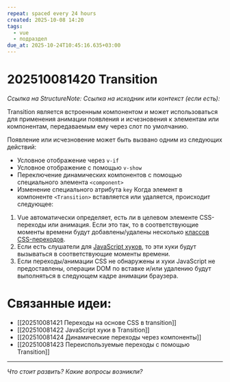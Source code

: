 ```yaml
---
repeat: spaced every 24 hours
created: 2025-10-08 14:20
tags:
  - vue
  - подраздел
due_at: 2025-10-24T10:45:16.635+03:00
---
```

# 202510081420 Transition

*Ссылка на StructureNote:*
*Ссылка на исходник или контекст (если есть):*

Transition является встроенным компонентом и может использоваться для применения анимации появления и исчезновения к элементам или компонентам, передаваемым ему через слот по умолчанию.

Появление или исчезновение может быть вызвано одним из следующих действий:

- Условное отображение через `v-if`
- Условное отображение с помощью `v-show`
- Переключение динамических компонентов с помощью специального элемента `<component>`
- Изменение специального атрибута `key`
Когда элемент в компоненте `<Transition>` вставляется или удаляется, происходит следующее:

1. Vue автоматически определяет, есть ли в целевом элементе CSS-переходы или анимация. Если это так, то в соответствующие моменты времени будут добавлены/удалены несколько [классов CSS-переходов](https://ru.vuejs.org/guide/built-ins/transition.html#transition-classes).
2. Если есть слушатели для [JavaScript хуков](https://ru.vuejs.org/guide/built-ins/transition.html#javascript-hooks), то эти хуки будут вызываться в соответствующие моменты времени.
3. Если переходы/анимации CSS не обнаружены и хуки JavaScript не предоставлены, операции DOM по вставке и/или удалению будут выполняться в следующем кадре анимации браузера.

# Связанные идеи:

* [[202510081421 Переходы на основе CSS в transition]]
* [[202510081422 JavaScript хуки в Transition]]
* [[202510081424 Динамические переходы через компоненты]]
* [[202510081423 Переиспользуемые переходы с помощью Transition]]

---

*Что стоит развить? Какие вопросы возникли?*
